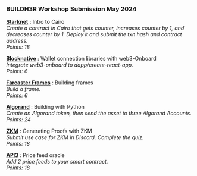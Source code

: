 ### BUILDH3R Workshop Submission May 2024

**[Starknet](Starknet/)** : Intro to Cairo  
*Create a contract in Cairo that gets counter, increases counter by 1, and decreases counter by 1.  Deploy it and submit the txn hash and contract address.*  
*Points: 18*  

**[Blocknative](BlockNative/)** : Wallet connection libraries with web3-Onboard  
*Integrate web3-onboard to dapp/create-react-app.*  
*Points: 6*  

**[Farcaster Frames](<Farcaster Frames/>)** : Building frames  
*Build a frame.*  
*Points: 6*  

**[Algorand](Algorand/)** : Building with Python  
*Create an Algorand token, then send the asset to three Algorand Accounts.*  
*Points: 24*  

**[ZKM](ZKM/)** : Generating Proofs with ZKM  
*Submit use case for ZKM in Discord. Complete the quiz.*  
*Points: 18*  

**[API3](API3)** : Price feed oracle  
*Add 2 price feeds to your smart contract.*  
*Points: 18*  